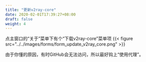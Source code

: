 ```yaml
---
title: "更新v2ray-core"
date: 2020-02-01T17:39:27+08:00
draft: false
weight: 4
---
```


点主窗口的“关于”菜单下有个“下载v2ray-core”菜单项
{{< figure src="../../images/forms/form_update_v2ray_core.png" >}}

由于你懂的原因，有时GitHub会无法访问，所以最好钩上“使用代理”。  